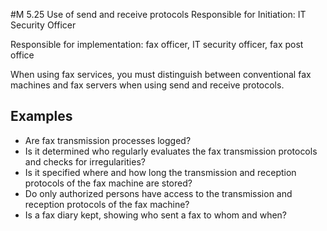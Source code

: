 #M 5.25 Use of send and receive protocols
Responsible for Initiation: IT Security Officer

Responsible for implementation: fax officer, IT security officer, fax post office

When using fax services, you must distinguish between conventional fax machines and fax servers when using send and receive protocols.



## Examples 
* Are fax transmission processes logged?
* Is it determined who regularly evaluates the fax transmission protocols and checks for irregularities?
* Is it specified where and how long the transmission and reception protocols of the fax machine are stored?
* Do only authorized persons have access to the transmission and reception protocols of the fax machine?
* Is a fax diary kept, showing who sent a fax to whom and when?




